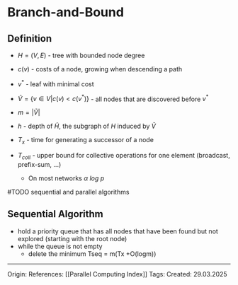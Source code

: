 # Branch-and-Bound

## Definition

- $H = (V, E)$ - tree with bounded node degree
- $c(v)$ - costs of a node, growing when descending a path
- $v^*$ - leaf with minimal cost
- $\widetilde{V} = \{v \in V | c(v) < c(v^*)\}$ - all nodes that are discovered before $v^*$ 
- $m = |\widetilde{V}|$
- $h$ - depth of $\widetilde{H}$, the subgraph of $H$ induced by $\widetilde{V}$ 

- $T_x$ - time for generating a successor of a node
- $T_{coll}$ - upper bound for collective operations for one element (broadcast, prefix-sum, ...)
	- On most networks $\alpha\ log\ p$


#TODO sequential and parallel algorithms


## Sequential Algorithm
- hold a priority queue that has all nodes that have been found but not explored (starting with the root node)
- while the queue is not empty
	- delete the minimum
Tseq = m(Tx +O(logm))

---

Origin: 
References: [[Parallel Computing Index]]
Tags: 
Created: 29.03.2025

